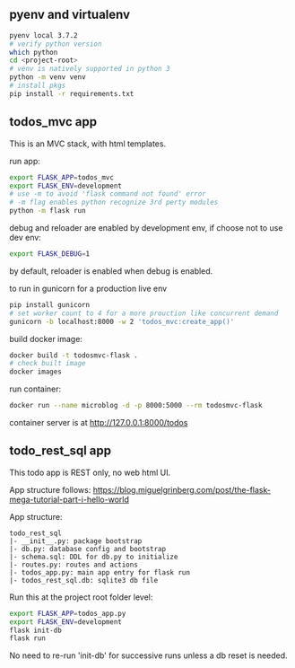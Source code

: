 

## pyenv and virtualenv

```sh
pyenv local 3.7.2
# verify python version
which python
cd <project-root>
# venv is natively supported in python 3
python -m venv venv
# install pkgs
pip install -r requirements.txt
```


## todos_mvc app 

This is an MVC stack, with html templates.

run app:

```sh
export FLASK_APP=todos_mvc
export FLASK_ENV=development
# use -m to avoid 'flask command not found' error
# -m flag enables python recognize 3rd perty modules
python -m flask run
```

debug and reloader are enabled by development env, 
if choose not to use dev env:
```sh
export FLASK_DEBUG=1
```
by default, reloader is enabled when debug is enabled.


to run in gunicorn for a production live env
```sh
pip install gunicorn
# set worker count to 4 for a more prouction like concurrent demand
gunicorn -b localhost:8000 -w 2 'todos_mvc:create_app()'
```

build docker image:
```sh
docker build -t todosmvc-flask .
# check built image
docker images
```

run container:
```sh
docker run --name microblog -d -p 8000:5000 --rm todosmvc-flask
```
container server is at http://127.0.0.1:8000/todos





## todo_rest_sql app

This todo app is REST only, no web html UI.

App structure follows: https://blog.miguelgrinberg.com/post/the-flask-mega-tutorial-part-i-hello-world

App structure:
```
todo_rest_sql
|- __init__.py: package bootstrap
|- db.py: database config and bootstrap
|- schema.sql: DDL for db.py to initialize
|- routes.py: routes and actions
|- todos_app.py: main app entry for flask run
|- todos_rest_sql.db: sqlite3 db file
```

Run this at the project root folder level:
```sh
export FLASK_APP=todos_app.py
export FLASK_ENV=development
flask init-db
flask run
```

No need to re-run 'init-db' for successive runs unless a db reset is needed.
